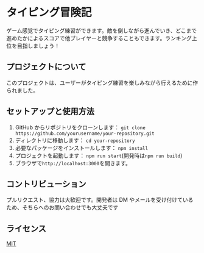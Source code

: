 # タイピング冒険記

ゲーム感覚でタイピング練習ができます。敵を倒しながら進んでいき、どこまで進めたかによるスコアで他プレイヤーと競争することもできます。ランキング上位を目指しましょう！

## プロジェクトについて

このプロジェクトは、ユーザーがタイピング練習を楽しみながら行えるために作られました。

## セットアップと使用方法

1. GitHub からリポジトリをクローンします： `git clone https://github.com/yourusername/your-repository.git`
2. ディレクトリに移動します： `cd your-repository`
3. 必要なパッケージをインストールします： `npm install`
4. プロジェクトを起動します： `npm run start`(開発時は`npm run build`)
5. ブラウザで`http://localhost:3000`を開きます。

## コントリビューション

プルリクエスト、協力は大歓迎です。開発者は DM やメールを受け付けているため、そちらへのお問い合わせでも大丈夫です

## ライセンス

[MIT](https://choosealicense.com/licenses/mit/)
